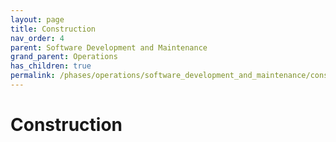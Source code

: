 ```yaml
---
layout: page
title: Construction
nav_order: 4
parent: Software Development and Maintenance
grand_parent: Operations
has_children: true
permalink: /phases/operations/software_development_and_maintenance/construction/
---
```


# Construction